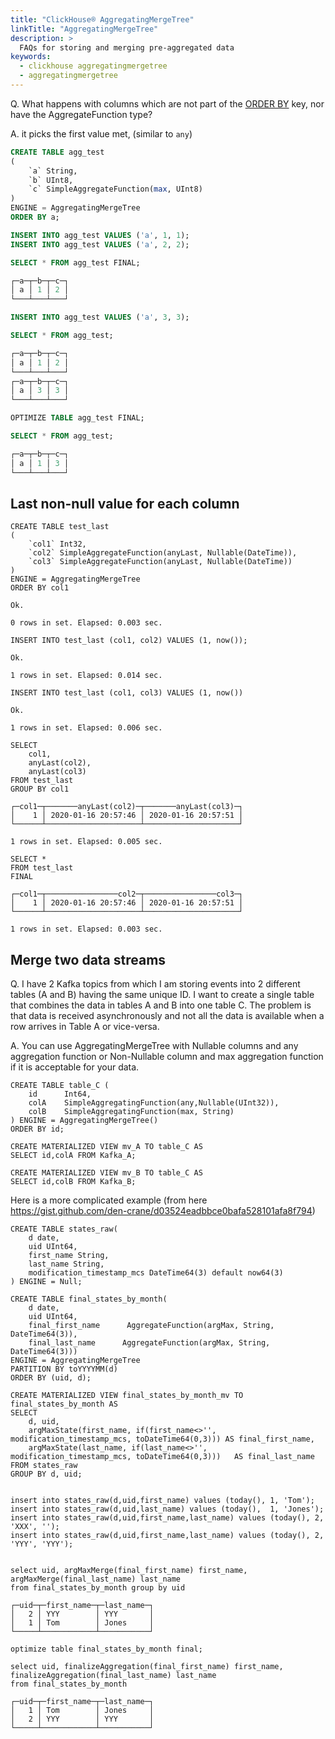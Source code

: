 ```yaml
---
title: "ClickHouse® AggregatingMergeTree"
linkTitle: "AggregatingMergeTree"
description: >
  FAQs for storing and merging pre-aggregated data
keywords: 
  - clickhouse aggregatingmergetree
  - aggregatingmergetree
---
```

Q. What happens with columns which are not part of the [ORDER BY](/engines/mergetree-table-engine-family/pick-keys/) key, nor have the AggregateFunction type?

A. it picks the first value met, (similar to `any`)

```sql
CREATE TABLE agg_test
(
    `a` String,
    `b` UInt8,
    `c` SimpleAggregateFunction(max, UInt8)
)
ENGINE = AggregatingMergeTree
ORDER BY a;

INSERT INTO agg_test VALUES ('a', 1, 1);
INSERT INTO agg_test VALUES ('a', 2, 2);

SELECT * FROM agg_test FINAL;

┌─a─┬─b─┬─c─┐
│ a │ 1 │ 2 │
└───┴───┴───┘

INSERT INTO agg_test VALUES ('a', 3, 3);

SELECT * FROM agg_test;

┌─a─┬─b─┬─c─┐
│ a │ 1 │ 2 │
└───┴───┴───┘
┌─a─┬─b─┬─c─┐
│ a │ 3 │ 3 │
└───┴───┴───┘

OPTIMIZE TABLE agg_test FINAL;

SELECT * FROM agg_test;

┌─a─┬─b─┬─c─┐
│ a │ 1 │ 3 │
└───┴───┴───┘
```

## Last non-null value for each column

```
CREATE TABLE test_last
(
    `col1` Int32,
    `col2` SimpleAggregateFunction(anyLast, Nullable(DateTime)),
    `col3` SimpleAggregateFunction(anyLast, Nullable(DateTime))
)
ENGINE = AggregatingMergeTree
ORDER BY col1

Ok.

0 rows in set. Elapsed: 0.003 sec.

INSERT INTO test_last (col1, col2) VALUES (1, now());

Ok.

1 rows in set. Elapsed: 0.014 sec.

INSERT INTO test_last (col1, col3) VALUES (1, now())

Ok.

1 rows in set. Elapsed: 0.006 sec.

SELECT
    col1,
    anyLast(col2),
    anyLast(col3)
FROM test_last
GROUP BY col1

┌─col1─┬───────anyLast(col2)─┬───────anyLast(col3)─┐
│    1 │ 2020-01-16 20:57:46 │ 2020-01-16 20:57:51 │
└──────┴─────────────────────┴─────────────────────┘

1 rows in set. Elapsed: 0.005 sec.

SELECT *
FROM test_last
FINAL

┌─col1─┬────────────────col2─┬────────────────col3─┐
│    1 │ 2020-01-16 20:57:46 │ 2020-01-16 20:57:51 │
└──────┴─────────────────────┴─────────────────────┘

1 rows in set. Elapsed: 0.003 sec.
```

## Merge two data streams

Q.  I have 2 Kafka topics from which I am storing events into 2 different tables (A and B) having the same unique ID. I want to create a single table that combines the data in tables A and B into one table C. The problem is that data is received asynchronously and not all the data is available when a row arrives in Table A or vice-versa.

A. You can use AggregatingMergeTree with Nullable columns and any aggregation function or Non-Nullable column and max aggregation function if it is acceptable for your data. 

```
CREATE TABLE table_C (
    id      Int64,
    colA    SimpleAggregatingFunction(any,Nullable(UInt32)),
    colB    SimpleAggregatingFunction(max, String)
) ENGINE = AggregatingMergeTree()
ORDER BY id;

CREATE MATERIALIZED VIEW mv_A TO table_C AS
SELECT id,colA FROM Kafka_A;

CREATE MATERIALIZED VIEW mv_B TO table_C AS
SELECT id,colB FROM Kafka_B;
```

Here is a more complicated example (from here https://gist.github.com/den-crane/d03524eadbbce0bafa528101afa8f794)
```
CREATE TABLE states_raw(
    d date,
    uid UInt64,
    first_name String,
    last_name String,
    modification_timestamp_mcs DateTime64(3) default now64(3)
) ENGINE = Null;

CREATE TABLE final_states_by_month(
    d date,
    uid UInt64,
    final_first_name      AggregateFunction(argMax, String, DateTime64(3)),
    final_last_name      AggregateFunction(argMax, String, DateTime64(3)))
ENGINE = AggregatingMergeTree
PARTITION BY toYYYYMM(d)
ORDER BY (uid, d);

CREATE MATERIALIZED VIEW final_states_by_month_mv TO final_states_by_month AS
SELECT
    d, uid,
    argMaxState(first_name, if(first_name<>'', modification_timestamp_mcs, toDateTime64(0,3))) AS final_first_name,
    argMaxState(last_name, if(last_name<>'', modification_timestamp_mcs, toDateTime64(0,3)))   AS final_last_name
FROM states_raw
GROUP BY d, uid;


insert into states_raw(d,uid,first_name) values (today(), 1, 'Tom');
insert into states_raw(d,uid,last_name) values (today(),  1, 'Jones');
insert into states_raw(d,uid,first_name,last_name) values (today(), 2, 'XXX', '');
insert into states_raw(d,uid,first_name,last_name) values (today(), 2, 'YYY', 'YYY');


select uid, argMaxMerge(final_first_name) first_name, argMaxMerge(final_last_name) last_name 
from final_states_by_month group by uid

┌─uid─┬─first_name─┬─last_name─┐
│   2 │ YYY        │ YYY       │
│   1 │ Tom        │ Jones     │
└─────┴────────────┴───────────┘

optimize table final_states_by_month final;

select uid, finalizeAggregation(final_first_name) first_name, finalizeAggregation(final_last_name) last_name 
from final_states_by_month 

┌─uid─┬─first_name─┬─last_name─┐
│   1 │ Tom        │ Jones     │
│   2 │ YYY        │ YYY       │
└─────┴────────────┴───────────┘
```


